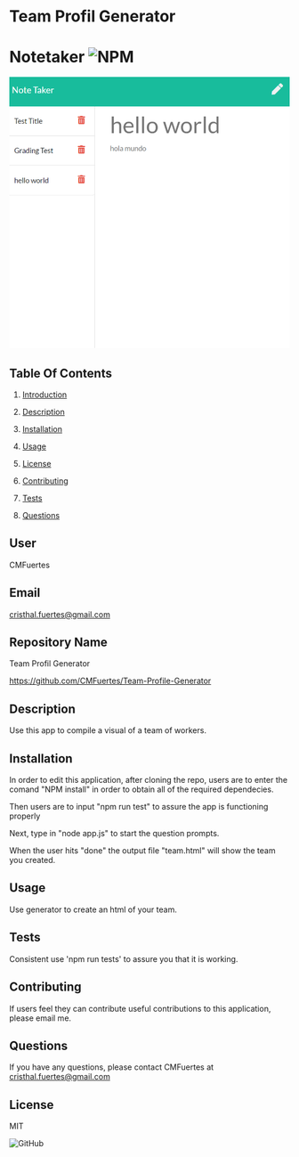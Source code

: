 # Team Profil Generator 

# Notetaker ![NPM](https://img.shields.io/npm/l/sta)

![Gif](https://github.com/CMFuertes/note-taker/blob/master/Notetaker.png?raw=true)

## Table Of Contents 

1) [Introduction](#user) 

2) [Description](#description)

3) [Installation](#installation)

4) [Usage](#usage)

5) [License](#license)

6) [Contributing](#contributing)

7) [Tests](#tests)

7) [Questions](#questions)
## User

CMFuertes

## Email

cristhal.fuertes@gmail.com

## Repository Name

Team Profil Generator 

https://github.com/CMFuertes/Team-Profile-Generator
## Description

Use this app to compile a visual of a team of workers. 

## Installation

In order to edit this application, after cloning the repo, users are to enter the comand "NPM install" in order to obtain all of the required dependecies.

Then users are to input "npm run test" to assure the app is functioning properly 

Next, type in "node app.js" to start the question prompts. 

When the user hits "done" the output file "team.html" will show the team you created. 

## Usage

Use generator to create an html of your team. 

## Tests

Consistent use 'npm run tests' to assure you that it is working. 

## Contributing

If users feel they can contribute useful contributions to this application, please email me. 

## Questions

If you have any questions, please contact CMFuertes at cristhal.fuertes@gmail.com
## License

MIT


![GitHub](https://img.shields.io/github/license/CMFuertes/Team-Profile-Generator)